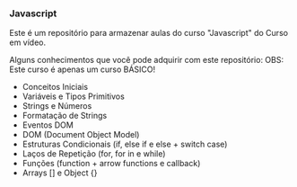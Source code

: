 ### Javascript
Este é um repositório para armazenar aulas do curso "Javascript" do Curso em vídeo.

Alguns conhecimentos que você pode adquirir com este repositório:
OBS: Este curso é apenas um curso BÁSICO!

- Conceitos Iniciais
- Variáveis e Tipos Primitivos
- Strings e Números
- Formatação de Strings
- Eventos DOM
- DOM (Document Object Model)
- Estruturas Condicionais (if, else if e else + switch case)
- Laços de Repetição (for, for in e while)
- Funções (function + arrow functions e callback) 
- Arrays [] e Object {}
 


